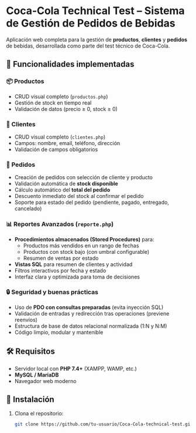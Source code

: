 # Coca-Cola Technical Test – Sistema de Gestión de Pedidos de Bebidas

Aplicación web completa para la gestión de **productos**, **clientes** y **pedidos** de bebidas, desarrollada como parte del test técnico de Coca-Cola.

## 🎯 Funcionalidades implementadas

### 📦 Productos
- CRUD visual completo (`productos.php`)
- Gestión de stock en tiempo real
- Validación de datos (precio ≥ 0, stock ≥ 0)

### 👥 Clientes
- CRUD visual completo (`clientes.php`)
- Campos: nombre, email, teléfono, dirección
- Validación de campos obligatorios

### 🛒 Pedidos
- Creación de pedidos con selección de cliente y producto
- Validación automática de **stock disponible**
- Cálculo automático del **total del pedido**
- Descuento inmediato del stock al confirmar el pedido
- Soporte para estado del pedido (pendiente, pagado, entregado, cancelado)

### 📊 Reportes Avanzados (`reporte.php`)
- **Procedimientos almacenados (Stored Procedures)** para:
  - Productos más vendidos en un rango de fechas
  - Productos con stock bajo (con umbral configurable)
  - Resumen de ventas por estado
- **Vistas SQL** para resumen de clientes y actividad
- Filtros interactivos por fecha y estado
- Interfaz clara y optimizada para toma de decisiones

### 🔒 Seguridad y buenas prácticas
- Uso de **PDO con consultas preparadas** (evita inyección SQL)
- Validación de entradas y redirección tras operaciones (previene reenvíos)
- Estructura de base de datos relacional normalizada (1:N y N:M)
- Código limpio, modular y mantenible

## 🛠️ Requisitos

- Servidor local con **PHP 7.4+** (XAMPP, WAMP, etc.)
- **MySQL / MariaDB**
- Navegador web moderno

## 🚀 Instalación

1. Clona el repositorio:
   ```bash
   git clone https://github.com/tu-usuario/Coca-Cola-technical-test.git